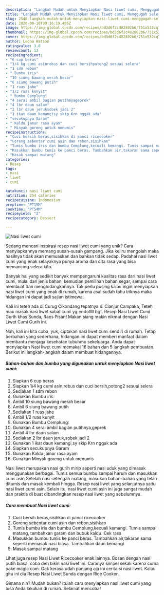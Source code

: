 ```yaml
---
description: "Langkah Mudah untuk Menyiapkan Nasi liwet cumi, Menggugah Selera"
title: "Langkah Mudah untuk Menyiapkan Nasi liwet cumi, Menggugah Selera"
slug: 2548-langkah-mudah-untuk-menyiapkan-nasi-liwet-cumi-menggugah-selera
date: 2020-09-10T09:16:19.405Z
image: https://img-global.cpcdn.com/recipes/bd3d6f2c482802b6/751x532cq70/nasi-liwet-cumi-foto-resep-utama.jpg
thumbnail: https://img-global.cpcdn.com/recipes/bd3d6f2c482802b6/751x532cq70/nasi-liwet-cumi-foto-resep-utama.jpg
cover: https://img-global.cpcdn.com/recipes/bd3d6f2c482802b6/751x532cq70/nasi-liwet-cumi-foto-resep-utama.jpg
author: Leona Watson
ratingvalue: 3.8
reviewcount: 12
recipeingredient:
- "6 cup beras"
- "1/4 kg cumi asinrebus dan cuci bersihpotong2 sesuai selera"
- "1 sdm rebon"
- " Bumbu iris"
- "10 siung bawang merah besar"
- "6 siung bawang putih"
- "1 ruas jahe"
- "1/2 ruas kunyit"
- " Bumbu Cemplung"
- "4 serai ambil bagian putihnyageprek"
- "4 lbr daun salam"
- "2 lbr daun jeruksobek jadi 2"
- "1 ikat daun kemangisy skip Krn nggak ada"
- "secukupnya Garam"
- " Kaldu jamur rasa ayam"
- " Minyak goreng untuk menumis"
recipeinstructions:
- "Cuci bersih beras,sisihkan di panci ricecooker"
- "Goreng sebentar cumi asin dan rebon,sisihkan"
- "Tumis bumbu iris dan bumbu Cemplung,kecuali kemangi. Tumis sampai matang, tambahkan garam dan bubuk kaldu. Cek rasa"
- "Masukkan bumbu tumis ke panci beras. Tambahkan air,takaran sama seperti memasak nasi biasa. Tambahkan daun kemangi."
- "Masak sampai matang"
categories:
- Resep
tags:
- nasi
- liwet
- cumi

katakunci: nasi liwet cumi 
nutrition: 254 calories
recipecuisine: Indonesian
preptime: "PT15M"
cooktime: "PT54M"
recipeyield: "2"
recipecategory: Dessert

---
```



![Nasi liwet cumi](https://img-global.cpcdn.com/recipes/bd3d6f2c482802b6/751x532cq70/nasi-liwet-cumi-foto-resep-utama.jpg)

Sedang mencari inspirasi resep nasi liwet cumi yang unik? Cara menyiapkannya memang susah-susah gampang. Jika keliru mengolah maka hasilnya tidak akan memuaskan dan bahkan tidak sedap. Padahal nasi liwet cumi yang enak selayaknya punya aroma dan cita rasa yang bisa memancing selera kita.

Banyak hal yang sedikit banyak mempengaruhi kualitas rasa dari nasi liwet cumi, mulai dari jenis bahan, kemudian pemilihan bahan segar, sampai cara membuat dan menghidangkannya. Tak perlu pusing kalau ingin menyiapkan nasi liwet cumi yang enak di rumah, karena asal sudah tahu triknya maka hidangan ini dapat jadi sajian istimewa.

Kali ini teteh ada di Curug Cikondang tepatnya di Cianjur Campaka, Teteh mau masak nasi liwet sabal cumi yg endolllll bgt. Resep Nasi Liwet Cumi Gurih khas Sunda, Raos Pisan! Makan siang makin nikmat dengan Nasi Liwet Cumi Gurih ini.


Nah, kali ini kita coba, yuk, ciptakan nasi liwet cumi sendiri di rumah. Tetap berbahan yang sederhana, hidangan ini dapat memberi manfaat dalam membantu menjaga kesehatan tubuhmu sekeluarga. Anda dapat menyiapkan Nasi liwet cumi memakai 16 bahan dan 5 langkah pembuatan. Berikut ini langkah-langkah dalam membuat hidangannya.

<!--inarticleads1-->

##### Bahan-bahan dan bumbu yang digunakan untuk menyiapkan Nasi liwet cumi:

1. Siapkan 6 cup beras
1. Siapkan 1/4 kg cumi asin,rebus dan cuci bersih,potong2 sesuai selera
1. Sediakan 1 sdm rebon
1. Gunakan  Bumbu iris:
1. Ambil 10 siung bawang merah besar
1. Ambil 6 siung bawang putih
1. Sediakan 1 ruas jahe
1. Ambil 1/2 ruas kunyit
1. Gunakan  Bumbu Cemplung:
1. Gunakan 4 serai ambil bagian putihnya,geprek
1. Ambil 4 lbr daun salam
1. Sediakan 2 lbr daun jeruk,sobek jadi 2
1. Gunakan 1 ikat daun kemangi,sy skip Krn nggak ada
1. Siapkan secukupnya Garam
1. Gunakan  Kaldu jamur rasa ayam
1. Gunakan  Minyak goreng untuk menumis


Nasi liwet merupakan nasi gurih mirip seperti nasi uduk yang dimasak menggunakan berbagai. Tumis semua bumbu sampai harum dan masukkan cumi asin Setelah nasi setengah matang, masukan bahan-bahan yang telah ditumis dan masak kembali hingga. Resep nasi liwet yang selanjutnya yaitu nasi liwet cumi asin. Selain itu, nasi liwet cumi asin ini juga sangat mudah dan praktis di buat dibandingkan resep nasi liwet yang sebelumnya. 

<!--inarticleads2-->

##### Cara membuat Nasi liwet cumi:

1. Cuci bersih beras,sisihkan di panci ricecooker
1. Goreng sebentar cumi asin dan rebon,sisihkan
1. Tumis bumbu iris dan bumbu Cemplung,kecuali kemangi. Tumis sampai matang, tambahkan garam dan bubuk kaldu. Cek rasa
1. Masukkan bumbu tumis ke panci beras. Tambahkan air,takaran sama seperti memasak nasi biasa. Tambahkan daun kemangi.
1. Masak sampai matang


Lihat juga resep Nasi Liwet Ricecooker enak lainnya. Bosan dengan nasi putih biasa, coba deh bikin nasi liwet ini. Caranya simpel sekali karena cuma pake magic com. Gak kerasa udah panjang aja ini cerita si nasi liwet. Kalau gitu ini dia Resep Nasi Liwet Sunda dengan Rice Cooker. 

Gimana nih? Mudah bukan? Itulah cara menyiapkan nasi liwet cumi yang bisa Anda lakukan di rumah. Selamat mencoba!
